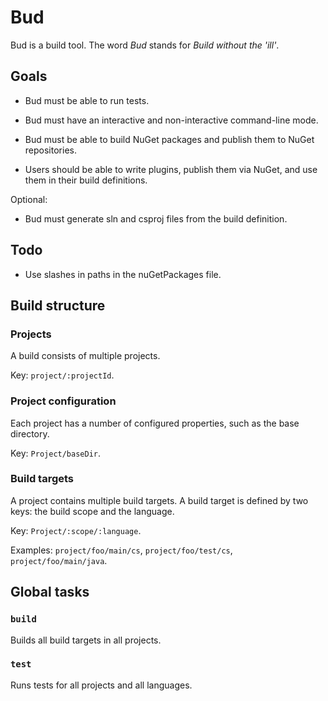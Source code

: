 # Bud

Bud is a build tool. The word _Bud_ stands for _Build without the 'ill'_.

## Goals

- Bud must be able to run tests.

- Bud must have an interactive and non-interactive command-line mode.

- Bud must be able to build NuGet packages and publish them to NuGet repositories.

- Users should be able to write plugins, publish them via NuGet, and use them in their build definitions.

Optional:

- Bud must generate sln and csproj files from the build definition.

## Todo

- Use slashes in paths in the nuGetPackages file.

## Build structure

### Projects

A build consists of multiple projects.

Key: `project/:projectId`.

### Project configuration

Each project has a number of configured properties, such as the base directory.

Key: `Project/baseDir`.

### Build targets

A project contains multiple build targets. A build target is defined by two keys: the build scope and the language.

Key: `Project/:scope/:language`.

Examples: `project/foo/main/cs`, `project/foo/test/cs`, `project/foo/main/java`.

## Global tasks

### `build`

Builds all build targets in all projects.

### `test`

Runs tests for all projects and all languages.